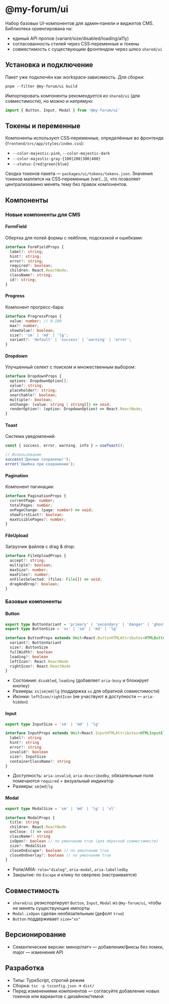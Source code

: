 # @my-forum/ui

Набор базовых UI-компонентов для админ‑панели и виджетов CMS. Библиотека ориентирована на:
- единый API пропов (variant/size/disabled/loading/a11y)
- согласованность стилей через CSS‑переменные и токены
- совместимость с существующим фронтендом через шлюз `shared/ui`

## Установка и подключение
Пакет уже подключён как workspace‑зависимость. Для сборки:
```
pnpm --filter @my-forum/ui build
```
Импортировать компоненты рекомендуется из `shared/ui` (для совместимости), но можно и напрямую:
```ts
import { Button, Input, Modal } from '@my-forum/ui'
```

## Токены и переменные
Компоненты используют CSS‑переменные, определённые во фронтенде (`frontend/src/app/styles/index.css`):
- `--color-majestic-pink`, `--color-majestic-dark`
- `--color-majestic-gray-{100|200|300|400}`
- `--status-{red|green|blue}`

Сводка токенов пакета — `packages/ui/tokens/tokens.json`. Значения токенов маппятся на CSS‑переменные (var(...)), что позволяет централизованно менять тему без правок компонентов.

## Компоненты

### Новые компоненты для CMS

#### FormField
Обертка для полей формы с лейблом, подсказкой и ошибками:
```ts
interface FormFieldProps {
  label?: string;
  hint?: string;
  error?: string;
  required?: boolean;
  children: React.ReactNode;
  className?: string;
  id?: string;
}
```

#### Progress
Компонент прогресс-бара:
```ts
interface ProgressProps {
  value: number; // 0-100
  max?: number;
  showValue?: boolean;
  size?: 'sm' | 'md' | 'lg';
  variant?: 'default' | 'success' | 'warning' | 'error';
}
```

#### Dropdown
Улучшенный селект с поиском и множественным выбором:
```ts
interface DropdownProps {
  options: DropdownOption[];
  value?: string;
  placeholder?: string;
  searchable?: boolean;
  multiple?: boolean;
  onChange: (value: string | string[]) => void;
  renderOption?: (option: DropdownOption) => React.ReactNode;
}
```

#### Toast
Система уведомлений:
```ts
const { success, error, warning, info } = useToast();

// Использование
success('Данные сохранены!');
error('Ошибка при сохранении');
```

#### Pagination
Компонент пагинации:
```ts
interface PaginationProps {
  currentPage: number;
  totalPages: number;
  onPageChange: (page: number) => void;
  showFirstLast?: boolean;
  maxVisiblePages?: number;
}
```

#### FileUpload
Загрузчик файлов с drag & drop:
```ts
interface FileUploadProps {
  accept?: string;
  multiple?: boolean;
  maxSize?: number;
  maxFiles?: number;
  onFilesSelected: (files: File[]) => void;
  dragAndDrop?: boolean;
}
```

### Базовые компоненты

#### Button
```ts
export type ButtonVariant = 'primary' | 'secondary' | 'danger' | 'ghost'
export type ButtonSize = 'xs' | 'sm' | 'md' | 'lg'

interface ButtonProps extends Omit<React.ButtonHTMLAttributes<HTMLButtonElement>, 'size'> {
  variant?: ButtonVariant
  size?: ButtonSize
  fullWidth?: boolean
  loading?: boolean
  leftIcon?: React.ReactNode
  rightIcon?: React.ReactNode
}
```
- Состояния: `disabled`, `loading` (добавляет `aria-busy` и блокирует кнопку)
- Размеры: `xs|sm|md|lg` (поддержка `xs` для обратной совместимости)
- Иконки: `leftIcon/rightIcon` (не участвуют в доступности — `aria-hidden`)

#### Input
```ts
export type InputSize = 'sm' | 'md' | 'lg'

interface InputProps extends Omit<React.InputHTMLAttributes<HTMLInputElement>, 'size'> {
  label?: string
  hint?: string
  error?: string
  invalid?: boolean
  size?: InputSize
  containerClassName?: string
}
```
- Доступность: `aria-invalid`, `aria-describedby`, обязательные поля помечаются `required` + визуальный индикатор
- Размеры: `sm|md|lg`

#### Modal
```ts
export type ModalSize = 'sm' | 'md' | 'lg' | 'xl'

interface ModalProps {
  title: string
  children: React.ReactNode
  onClose: () => void
  className?: string
  isOpen?: boolean // по умолчанию true (для обратной совместимости)
  size?: ModalSize
  closeOnEscape?: boolean // по умолчанию true
  closeOnOverlay?: boolean // по умолчанию true
}
```
- Роли/ARIA: `role="dialog"`, `aria-modal`, `aria-labelledby`
- Закрытие: по `Escape` и клику по оверлею (настраивается)

## Совместимость
- `shared/ui` реэкспортирует `Button`, `Input`, `Modal` из `@my-forum/ui`, чтобы не менять существующие импорты
- `Modal.isOpen` сделан необязательным (дефолт `true`)
- `Button` поддерживает `size="xs"`

## Версионирование
- Семантические версии: минор/патч — добавления/фиксы без ломки, major — изменения API

## Разработка
- Типы: TypeScript, строгий режим
- Сборка: `tsc -p tsconfig.json` → `dist/`
- Перед изменениями компонентов — согласуйте добавление новых токенов или вариантов с дизайном/темой
